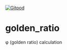[![Gitpod](https://img.shields.io/badge/Gitpod-ready--to--code-blue?logo=gitpod)](https://gitpod.io/#https://github.com/Konard/golden_ratio)

# golden_ratio
φ (golden ratio) calculation 
